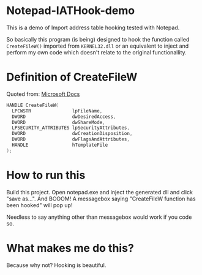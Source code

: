 # Notepad-IATHook-demo

This is a demo of Import address table hooking tested with Notepad.

So basically this program (is being) designed to hook the function called `CreateFileW()` imported from `KERNEL32.dll` or an equivalent to inject and perform my own code which doesn't relate to the original functionallity.

# Definition of CreateFileW

Quoted from: [Microsoft Docs](https://docs.microsoft.com/en-us/windows/win32/api/fileapi/nf-fileapi-createfilew)

```cpp
HANDLE CreateFileW(
  LPCWSTR               lpFileName,
  DWORD                 dwDesiredAccess,
  DWORD                 dwShareMode,
  LPSECURITY_ATTRIBUTES lpSecurityAttributes,
  DWORD                 dwCreationDisposition,
  DWORD                 dwFlagsAndAttributes,
  HANDLE                hTemplateFile
);
```

# How to run this

Build this project.
Open notepad.exe and inject the generated dll and click "save as...".
And BOOOM! A messagebox saying "CreateFileW function has been hooked" will pop up!

Needless to say anything other than messagebox would work if you code so.


# What makes me do this?

Because why not? Hooking is beautiful.